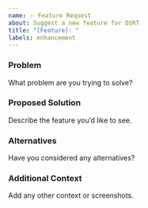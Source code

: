 ```yaml
---
name: ✨ Feature Request
about: Suggest a new feature for DSRT
title: "[Feature]: "
labels: enhancement
---
```


### Problem
What problem are you trying to solve?

### Proposed Solution
Describe the feature you’d like to see.

### Alternatives
Have you considered any alternatives?

### Additional Context
Add any other context or screenshots.
